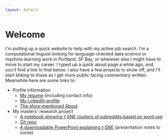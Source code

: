 ```yaml
---
layout: default
---
```


# Welcome

I'm putting up a quick website to help with my active job search. I'm a computational linguist looking for language-oriented data science or machine learning work in Portland, SF Bay, or wherever else I might have to move to start my career. I typed up a quick about page a while ago, and you'll find a link to that below. I also have a few projects to show off, and I'll start linking to those as I get more public facing commentary written. Meanwhile here are some links to: 

  - Profile information
    - [My resume](./Resume_6-6.pdf) (including contact info)
    - [My LinkedIn profile]( http://www.linkedin.com/in/kchalk)
    - [The afore-mentioned About](./About.html)
  - My masters' research project
    - [A notebook showing t-SNE clusters of subreddits based on word use](https://kchalk.github.io/t-SNE_Examples.html)
    - [Git repo]( https://www.github.com/kchalk/RedditProject)
    - [A downloadable PowerPoint explaining t-SNE]( https://kchalk.github.io/FinalTsnePres.pptx) (presentation notes to come)
